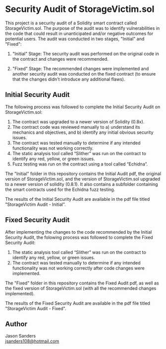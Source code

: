 # Security Audit of StorageVictim.sol

This project is a security audit of a Solidity smart contract called StorageVictim.sol. The purpose of the audit was to identify vulnerabilities in the code that could result in unanticipated and/or negative outcomes for potential users. The audit was conducted in two stages, "Initial" and "Fixed":

1) "Initial" Stage: The security audit was performed on the original code in the contract and changes were recommended.

2) "Fixed" Stage: The recommended changes were implemented and another security audit was conducted on the fixed contract (to ensure that the changes didn't introduce any additional flaws).  


## Initial Security Audit

The following process was followed to complete the Initial Security Audit on StorageVictim.sol:

1) The contract was upgraded to a newer version of Solidity (0.8x).  
2) The contract code was reviewed manually to a) understand its mechanics and objectives, and b) identify any initial obvious security issues.
3) The contract was tested manually to determine if any intended functionality was not working correctly.
4) The static analysis tool called “Slither” was run on the contract to identify any red, yellow, or green issues.
5) Fuzz testing was run on the contract using a tool called “Echidna”. 

The "Initial" folder in this repository contains the Initial Audit pdf, the original version of StorageVictim.sol, and the version of StorageVictim.sol upgraded to a newer version of solidity (0.8.1). It also contains a subfolder containing the smart contracts used for the Echidna fuzz testing.

The results of the Initial Security Audit are available in the pdf file titled "StorageVictim Audit - Initial". 


## Fixed Security Audit

After implementing the changes to the code recommended by the Initial Security Audit, the folowing process was followed to complete the Fixed Security Audit:

1) The static analysis tool called “Slither” was run on the contract to identify any red, yellow, or green issues.
2) The contract was tested manually to determine if any intended functionality was not working correctly after code changes were implemented.  

The "Fixed" folder in this repository contains the Fixed Audit pdf, as well as the fixed version of StorageVictim.sol (with all the recommended changes implemented). 

The results of the Fixed Security Audit are available in the pdf file titled "StorageVictim Audit - Fixed". 

## Author

Jason Sanders  
jsanders108@hotmail.com



